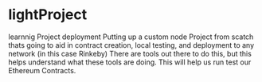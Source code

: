 # lightProject
learnnig Project deployment
Putting up a custom node Project from scatch thats going to aid in contract creation, local testing, and deployment to any network (in this case Rinkeby)
There are tools out there to do this, but this helps understand what these tools are doing.
This will help us run test our Ethereum Contracts. 
